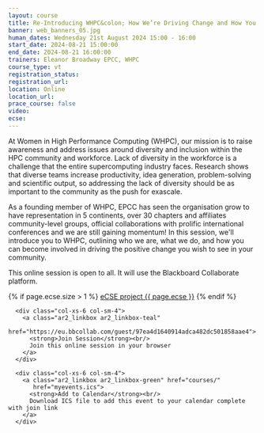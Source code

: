```yaml
---
layout: course
title: Re-Introducing WHPC&colon; How We’re Driving Change and How You Can Help
banner: web_banners_05.jpg
human_dates: Wednesday 21st August 2024 15:00 - 16:00
start_date: 2024-08-21 15:00:00
end_date: 2024-08-21 16:00:00
trainers: Eleanor Broadway EPCC, WHPC
course_type: vt
registration_status:
registration_url:
location: Online
location_url:
prace_course: false
video: 
ecse:
---
```


At Women in High Performance Computing (WHPC), our mission is to raise awareness and address issues around diversity and inclusion within the HPC community and workforce. Lack of diversity in the workforce is a challenge that the entire supercomputing industry faces. Research shows that diverse teams increase productivity, idea generation, problem-solving and scientific output, so addressing the lack of diversity should be as important to the community as the push for exascale.

As a founding member of WHPC, EPCC has seen the organisation grow to have representation in 5 continents, over 30 chapters and affiliates community-level groups, official collaborations with prolific international conferences and we are still gaining momentum! In this session, we'll introduce you to WHPC, outlining who we are, what we do, and how you can become involved in driving the positive change you wish to see in your community.



This online session is open to all. It will use the Blackboard Collaborate platform.

{% if page.ecse.size > 1 %}
<a href="{{ site.baseurl }}/ecse/reports/{{ page.ecse }}">eCSE project {{ page.ecse }}</a>
{% endif %}

<section id="service">


  <div class="row ">	

      <div class="col-xs-6 col-sm-4">
        <a class="ar2_linkbox ar2_linkbox-teal" 
          href="https://eu.bbcollab.com/guest/97ea4d1640914adca482dc501858aae4">
          <strong>Join Session</strong><br/>
          Join this online session in your browser
        </a>
      </div>

      <div class="col-xs-6 col-sm-4">
        <a class="ar2_linkbox ar2_linkbox-green" href="courses/"
           href="myevents.ics">
          <strong>Add to Calendar</strong><br/>
          Download ICS file to add this event to your calendar complete with join link
        </a>
      </div>


											
  </div>



<!--

<h2><a name="video">Video</a></h2>

<div>

<iframe title="Video"  width="560" height="315" src="https://www.youtube.com/embed/  " frameborder="0" allow="accelerometer; autoplay; encrypted-media; gyroscope; picture-in-picture" allowfullscreen></iframe>

</div>





<section id="service">

    <div class="row ">	


      <div class="col-xs-6 col-sm-4">
        <a class="ar2_linkbox ar2_linkbox-teal" href="courses/"
           href="EPCC_Part1.pdf   ">
          <strong>Slides</strong><br/>
          Download pdf of the presentations.
        </a>
      </div>
										
    </div>

</section>

-->